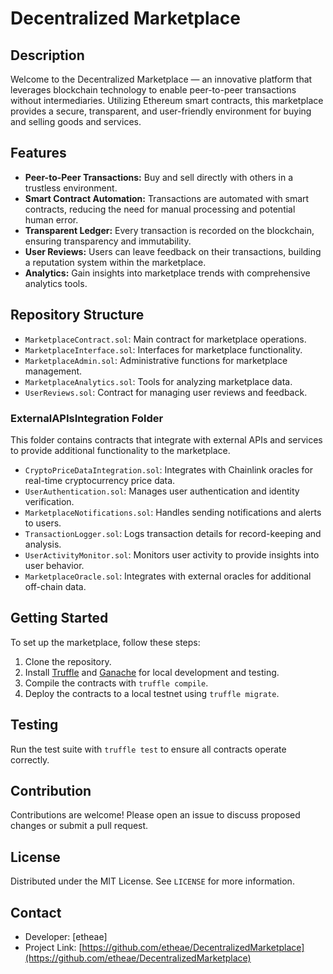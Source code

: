# Decentralized Marketplace

## Description
Welcome to the Decentralized Marketplace — an innovative platform that leverages blockchain technology to enable peer-to-peer transactions without intermediaries. Utilizing Ethereum smart contracts, this marketplace provides a secure, transparent, and user-friendly environment for buying and selling goods and services.

## Features
- **Peer-to-Peer Transactions:** Buy and sell directly with others in a trustless environment.
- **Smart Contract Automation:** Transactions are automated with smart contracts, reducing the need for manual processing and potential human error.
- **Transparent Ledger:** Every transaction is recorded on the blockchain, ensuring transparency and immutability.
- **User Reviews:** Users can leave feedback on their transactions, building a reputation system within the marketplace.
- **Analytics:** Gain insights into marketplace trends with comprehensive analytics tools.

## Repository Structure
- `MarketplaceContract.sol`: Main contract for marketplace operations.
- `MarketplaceInterface.sol`: Interfaces for marketplace functionality.
- `MarketplaceAdmin.sol`: Administrative functions for marketplace management.
- `MarketplaceAnalytics.sol`: Tools for analyzing marketplace data.
- `UserReviews.sol`: Contract for managing user reviews and feedback.

### ExternalAPIsIntegration Folder
This folder contains contracts that integrate with external APIs and services to provide additional functionality to the marketplace.
- `CryptoPriceDataIntegration.sol`: Integrates with Chainlink oracles for real-time cryptocurrency price data.
- `UserAuthentication.sol`: Manages user authentication and identity verification.
- `MarketplaceNotifications.sol`: Handles sending notifications and alerts to users.
- `TransactionLogger.sol`: Logs transaction details for record-keeping and analysis.
- `UserActivityMonitor.sol`: Monitors user activity to provide insights into user behavior.
- `MarketplaceOracle.sol`: Integrates with external oracles for additional off-chain data.

## Getting Started
To set up the marketplace, follow these steps:
1. Clone the repository.
2. Install [Truffle](https://www.trufflesuite.com/) and [Ganache](https://www.trufflesuite.com/ganache) for local development and testing.
3. Compile the contracts with `truffle compile`.
4. Deploy the contracts to a local testnet using `truffle migrate`.

## Testing
Run the test suite with `truffle test` to ensure all contracts operate correctly.

## Contribution
Contributions are welcome! Please open an issue to discuss proposed changes or submit a pull request.

## License
Distributed under the MIT License. See `LICENSE` for more information.

## Contact
- Developer: [etheae]
- Project Link: [https://github.com/etheae/DecentralizedMarketplace](https://github.com/etheae/DecentralizedMarketplace)
